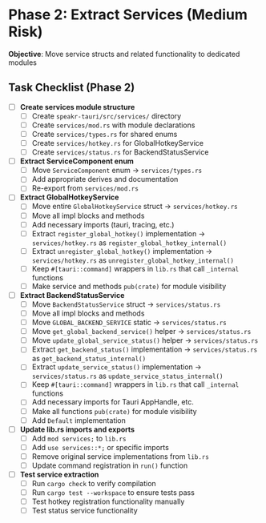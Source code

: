 # Phase 2: Extract Services (Medium Risk)

**Objective**: Move service structs and related functionality to dedicated modules

## Task Checklist (Phase 2)

- [ ] **Create services module structure**
  - [ ] Create `speakr-tauri/src/services/` directory
  - [ ] Create `services/mod.rs` with module declarations
  - [ ] Create `services/types.rs` for shared enums
  - [ ] Create `services/hotkey.rs` for GlobalHotkeyService
  - [ ] Create `services/status.rs` for BackendStatusService

- [ ] **Extract ServiceComponent enum**
  - [ ] Move `ServiceComponent` enum → `services/types.rs`
  - [ ] Add appropriate derives and documentation
  - [ ] Re-export from `services/mod.rs`

- [ ] **Extract GlobalHotkeyService**
  - [ ] Move entire `GlobalHotkeyService` struct → `services/hotkey.rs`
  - [ ] Move all impl blocks and methods
  - [ ] Add necessary imports (tauri, tracing, etc.)
  - [ ] Extract `register_global_hotkey()` implementation → `services/hotkey.rs` as
        `register_global_hotkey_internal()`
  - [ ] Extract `unregister_global_hotkey()` implementation → `services/hotkey.rs` as
        `unregister_global_hotkey_internal()`
  - [ ] Keep `#[tauri::command]` wrappers in `lib.rs` that call `_internal` functions
  - [ ] Make service and methods `pub(crate)` for module visibility

- [ ] **Extract BackendStatusService**
  - [ ] Move `BackendStatusService` struct → `services/status.rs`
  - [ ] Move all impl blocks and methods
  - [ ] Move `GLOBAL_BACKEND_SERVICE` static → `services/status.rs`
  - [ ] Move `get_global_backend_service()` helper → `services/status.rs`
  - [ ] Move `update_global_service_status()` helper → `services/status.rs`
  - [ ] Extract `get_backend_status()` implementation → `services/status.rs` as
        `get_backend_status_internal()`
  - [ ] Extract `update_service_status()` implementation → `services/status.rs` as
        `update_service_status_internal()`
  - [ ] Keep `#[tauri::command]` wrappers in `lib.rs` that call `_internal` functions
  - [ ] Add necessary imports for Tauri AppHandle, etc.
  - [ ] Make all functions `pub(crate)` for module visibility
  - [ ] Add `Default` implementation

- [ ] **Update lib.rs imports and exports**
  - [ ] Add `mod services;` to `lib.rs`
  - [ ] Add `use services::*;` or specific imports
  - [ ] Remove original service implementations from `lib.rs`
  - [ ] Update command registration in `run()` function

- [ ] **Test service extraction**
  - [ ] Run `cargo check` to verify compilation
  - [ ] Run `cargo test --workspace` to ensure tests pass
  - [ ] Test hotkey registration functionality manually
  - [ ] Test status service functionality
